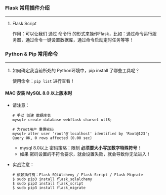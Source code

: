 ### Flask 常用插件介绍

----

1. Flask Script

   作用：可以让我们 通过 命令行 的形式来操作Flask，比如：通过命令运行服务器，通过命令一键设置数据库，通过命令启动定时任务等等！



### Python & Pip 常用命令

----

1. 如何确定我当前所处的 Python环境中，pip install 了哪些工具呢？

   使用命令：`pip list` 进行查看！



#### MAC 安装 MySQL 8.0 以上版本时

* 请注意：

  ```mysql
  # 手动 创建 数据库表
  mysql> create database webflask charset utf8;
  
  # 为root用户 重置密码
  mysql> alter user 'root'@'localhost' identified by 'Root@123';
  Query OK, 0 rows affected (0.00 sec)
  ```

  * mysql 8.0以上 密码策略：限制 **必须要大小写加数字特殊符号**！
  * 如果 密码设置的不符合要求，就会设置失败，就会导致你无法进入！

* 实战注意：

  ```shell
  # 依赖插件有：Flask-SQLAlchemy / Flask-Script / Flask-Migrate
  $ sudo pip3 install flask_sqlalchemy
  $ sudo pip3 install flask_script
  $ sudo pip3 install flask_migrate
  ```

  